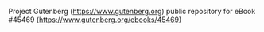 Project Gutenberg (https://www.gutenberg.org) public repository for eBook #45469 (https://www.gutenberg.org/ebooks/45469)
